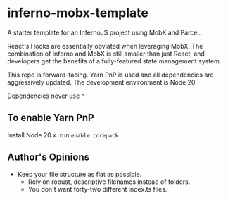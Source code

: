 # inferno-mobx-template
A starter template for an InfernoJS project using MobX and Parcel.

React's Hooks are essentially obviated when leveraging MobX. The combination of
Inferno and MobX is still smaller than just React, and developers get the
benefits of a fully-featured state management system.

This repo is forward-facing. Yarn PnP is used and all dependencies are
aggressively updated. The development environment is Node 20.

Dependencies never use ^

## To enable Yarn PnP

Install Node 20.x.
run `enable corepack`

## Author's Opinions

- Keep your file structure as flat as possible.
  - Rely on robust, descriptive filenames instead of folders.
  - You don't want forty-two different index.ts files.